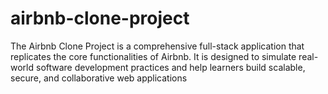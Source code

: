 # airbnb-clone-project
The Airbnb Clone Project is a comprehensive full-stack application that replicates the core functionalities of Airbnb. It is designed to simulate real-world software development practices and help learners build scalable, secure, and collaborative web applications
